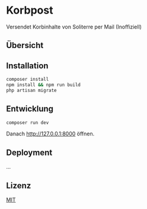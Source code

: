 # Korbpost

Versendet Korbinhalte von Soliterre per Mail (Inoffiziell)

## Übersicht

## Installation

```bash
composer install
npm install && npm run build
php artisan migrate
```

## Entwicklung

```bash
composer run dev
```

Danach <http://127.0.0.1:8000> öffnen.

## Deployment

...

## Lizenz

[MIT](LICENSE)
